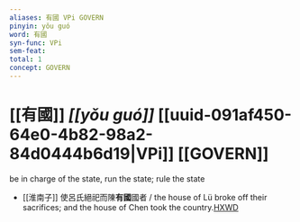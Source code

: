 ```yaml
---
aliases: 有國 VPi GOVERN
pinyin: yǒu guó
word: 有國
syn-func: VPi
sem-feat: 
total: 1
concept: GOVERN 
---
```

# [[有國]] *[[yǒu guó]]*  [[uuid-091af450-64e0-4b82-98a2-84d0444b6d19|VPi]] [[GOVERN]]
be in charge of the state, run the state; rule the state
 - [[淮南子]] 使呂氏絕祀而陳**有國**國者 / the house of Lü broke off their sacrifices; and the house of Chen took the country.[HXWD](https://hxwd.org/textview.html?location=KR3j0010_tls_013-13a.28)